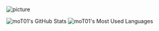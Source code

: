 ![picture](https://raw.githubusercontent.com/saadeghi/saadeghi/master/dino.gif)

![moT01's GitHub Stats](https://github-readme-stats.vercel.app/api?username=moT01&hide=["stars"]&show_icons=true)
![moT01's Most Used Languages](https://github-readme-stats.vercel.app/api/top-langs/?username=mot01&title_color=9999ff&bg_color=ffffff&text_color=9999ff)
<!--
**moT01/moT01** is a ✨ _special_ ✨ repository because its `README.md` (this file) appears on your GitHub profile.

Here are some ideas to get you started:
